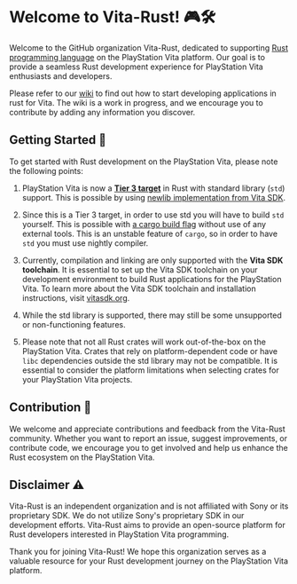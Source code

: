 # Welcome to Vita-Rust! 🎮🛠️

Welcome to the GitHub organization Vita-Rust, dedicated to supporting [Rust programming language](https://www.rust-lang.org/) on the PlayStation Vita platform. Our goal is to provide a seamless Rust development experience for PlayStation Vita enthusiasts and developers.

Please refer to our [wiki](https://github.com/vita-rust/std-newlib/wiki) to find out how to start developing applications in rust for Vita. The wiki is a work in progress, and we encourage you to contribute by adding any information you discover.

## Getting Started 🚀

To get started with Rust development on the PlayStation Vita, please note the following points:

1. PlayStation Vita is now a [**Tier 3 target**](https://doc.rust-lang.org/nightly/rustc/platform-support/armv7-sony-vita-newlibeabihf.html) in Rust with standard library (`std`) support. This is possible by using [newlib implementation from Vita SDK](https://github.com/vitasdk/newlib).

2. Since this is a Tier 3 target, in order to use std you will have to build `std` yourself. This is possible with [a cargo build flag](https://doc.rust-lang.org/cargo/reference/unstable.html#build-std) without use of any external tools. This is an unstable feature of `cargo`, so in order to have `std` you must use nightly compiler.

3. Currently, compilation and linking are only supported with the **Vita SDK toolchain**. It is essential to set up the Vita SDK toolchain on your development environment to build Rust applications for the PlayStation Vita. To learn more about the Vita SDK toolchain and installation instructions, visit [vitasdk.org](https://vitasdk.org/).

4. While the std library is supported, there may still be some unsupported or non-functioning features.

5. Please note that not all Rust crates will work out-of-the-box on the PlayStation Vita. Crates that rely on platform-dependent code or have `libc` dependencies outside the std library may not be compatible. It is essential to consider the platform limitations when selecting crates for your PlayStation Vita projects.

## Contribution 🙌

We welcome and appreciate contributions and feedback from the Vita-Rust community. Whether you want to report an issue, suggest improvements, or contribute code, we encourage you to get involved and help us enhance the Rust ecosystem on the PlayStation Vita.

## Disclaimer ⚠️

Vita-Rust is an independent organization and is not affiliated with Sony or its proprietary SDK. We do not utilize Sony's proprietary SDK in our development efforts. Vita-Rust aims to provide an open-source platform for Rust developers interested in PlayStation Vita programming.


Thank you for joining Vita-Rust! We hope this organization serves as a valuable resource for your Rust development journey on the PlayStation Vita platform.
